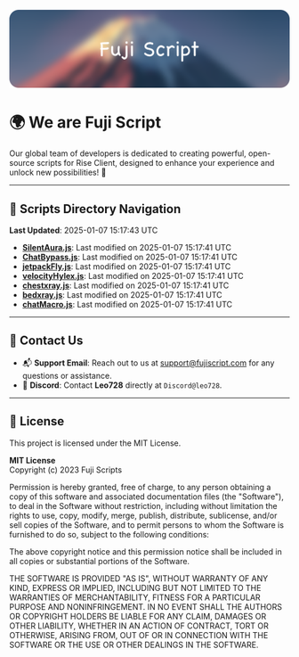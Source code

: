 ![Banner](.github/b.webp)

# 🌍 **We are Fuji Script**

Our global team of developers is dedicated to creating powerful, open-source scripts for Rise Client, designed to enhance your experience and unlock new possibilities! 🌟

---
<!-- SCRIPTS_NAVIGATION_START -->
## 📂 **Scripts Directory Navigation**

**Last Updated**: 2025-01-07 15:17:43 UTC

- **[SilentAura.js](scripts/SilentAura.js)**: Last modified on 2025-01-07 15:17:41 UTC
- **[ChatBypass.js](scripts/ChatBypass.js)**: Last modified on 2025-01-07 15:17:41 UTC
- **[jetpackFly.js](scripts/jetpackFly.js)**: Last modified on 2025-01-07 15:17:41 UTC
- **[velocityHylex.js](scripts/velocityHylex.js)**: Last modified on 2025-01-07 15:17:41 UTC
- **[chestxray.js](scripts/chestxray.js)**: Last modified on 2025-01-07 15:17:41 UTC
- **[bedxray.js](scripts/bedxray.js)**: Last modified on 2025-01-07 15:17:41 UTC
- **[chatMacro.js](scripts/chatMacro.js)**: Last modified on 2025-01-07 15:17:41 UTC

<!-- SCRIPTS_NAVIGATION_END -->

---

## 💬 **Contact Us**  
- 📬 **Support Email**: Reach out to us at [support@fujiscript.com](mailto:support@fujiscript.com) for any questions or assistance.  
- 💬 **Discord**: Contact **Leo728** directly at `Discord@leo728`.

---

## 📜 **License**

This project is licensed under the MIT License.  

**MIT License**  
Copyright (c) 2023 Fuji Scripts  

Permission is hereby granted, free of charge, to any person obtaining a copy of this software and associated documentation files (the "Software"), to deal in the Software without restriction, including without limitation the rights to use, copy, modify, merge, publish, distribute, sublicense, and/or sell copies of the Software, and to permit persons to whom the Software is furnished to do so, subject to the following conditions:  

The above copyright notice and this permission notice shall be included in all copies or substantial portions of the Software.  

THE SOFTWARE IS PROVIDED "AS IS", WITHOUT WARRANTY OF ANY KIND, EXPRESS OR IMPLIED, INCLUDING BUT NOT LIMITED TO THE WARRANTIES OF MERCHANTABILITY, FITNESS FOR A PARTICULAR PURPOSE AND NONINFRINGEMENT. IN NO EVENT SHALL THE AUTHORS OR COPYRIGHT HOLDERS BE LIABLE FOR ANY CLAIM, DAMAGES OR OTHER LIABILITY, WHETHER IN AN ACTION OF CONTRACT, TORT OR OTHERWISE, ARISING FROM, OUT OF OR IN CONNECTION WITH THE SOFTWARE OR THE USE OR OTHER DEALINGS IN THE SOFTWARE.  
